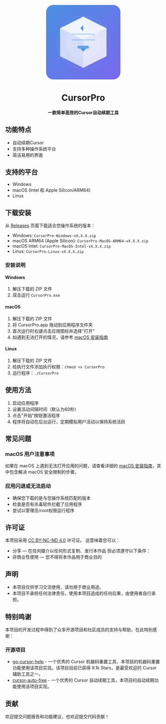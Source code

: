 <!-- markdownlint-disable -->
<p align="center">
  <img width="240" src="./resources/icons/icon.png?raw=true" style="text-align: center;"/>
</p>
<h1 align="center">CursorPro</h1>
<h4 align="center">一款简单高效的Cursor自动续期工具</h4>

## 功能特点

- 自动续期Cursor
- 支持多种操作系统平台
- 简洁易用的界面

## 支持的平台

- Windows
- macOS (Intel 和 Apple Silicon/ARM64)
- Linux

## 下载安装

从 [Releases](https://github.com/your-username/CursorPro/releases) 页面下载适合您操作系统的版本：

- Windows: `CursorPro-Windows-vX.X.X.zip`
- macOS ARM64 (Apple Silicon): `CursorPro-MacOS-ARM64-vX.X.X.zip`
- macOS Intel: `CursorPro-MacOS-Intel-vX.X.X.zip`
- Linux: `CursorPro-Linux-vX.X.X.zip`

### 安装说明

#### Windows

1. 解压下载的 ZIP 文件
2. 双击运行 `CursorPro.exe`

#### macOS

1. 解压下载的 ZIP 文件
2. 将 CursorPro.app 拖动到应用程序文件夹
3. 首次运行时右键点击应用图标并选择"打开"
4. 如遇到无法打开的情况，请参考 [macOS 安装指南](docs/macos_install_guide.md)

#### Linux

1. 解压下载的 ZIP 文件
2. 给执行文件添加执行权限：`chmod +x CursorPro`
3. 运行程序：`./CursorPro`

## 使用方法

1. 启动应用程序
2. 设置活动间隔时间（默认为60秒）
3. 点击"开始"按钮激活程序
4. 程序将自动在后台运行，定期模拟用户活动以保持系统活跃

## 常见问题

### macOS 用户注意事项

如果在 macOS 上遇到无法打开应用的问题，请查看详细的 [macOS 安装指南](docs/macos_install_guide.md)，其中包含解决 macOS 安全限制的步骤。

### 应用闪退或无法启动

- 确保您下载的是与您操作系统匹配的版本
- 检查是否有杀毒软件拦截了应用程序
- 尝试以管理员/root权限运行程序

## 许可证

本项目采用 [CC BY-NC-ND 4.0](https://creativecommons.org/licenses/by-nc-nd/4.0/) 许可证。
这意味着您可以：

- 分享 — 在任何媒介以任何形式复制、发行本作品
但必须遵守以下条件：
- 非商业性使用 — 您不得将本作品用于商业目的

## 声明

- 本项目仅供学习交流使用，请勿用于商业用途。
- 本项目不承担任何法律责任，使用本项目造成的任何后果，由使用者自行承担。

## 特别鸣谢

本项目的开发过程中得到了众多开源项目和社区成员的支持与帮助，在此特别感谢：

### 开源项目

- [go-cursor-help](https://github.com/yuaotian/go-cursor-help) - 一个优秀的 Cursor 机器码重置工具，本项目的机器码重置功能使用该项目实现。该项目目前已获得 9.1k Stars，是最受欢迎的 Cursor 辅助工具之一。
- [cursor-auto-free](https://github.com/chengazhen/cursor-auto-free.git) - 一个优秀的 Cursor 自动续期工具，本项目的自动续期功能使用该项目实现。

## 贡献

欢迎提交问题报告和功能建议，也欢迎提交代码贡献！
